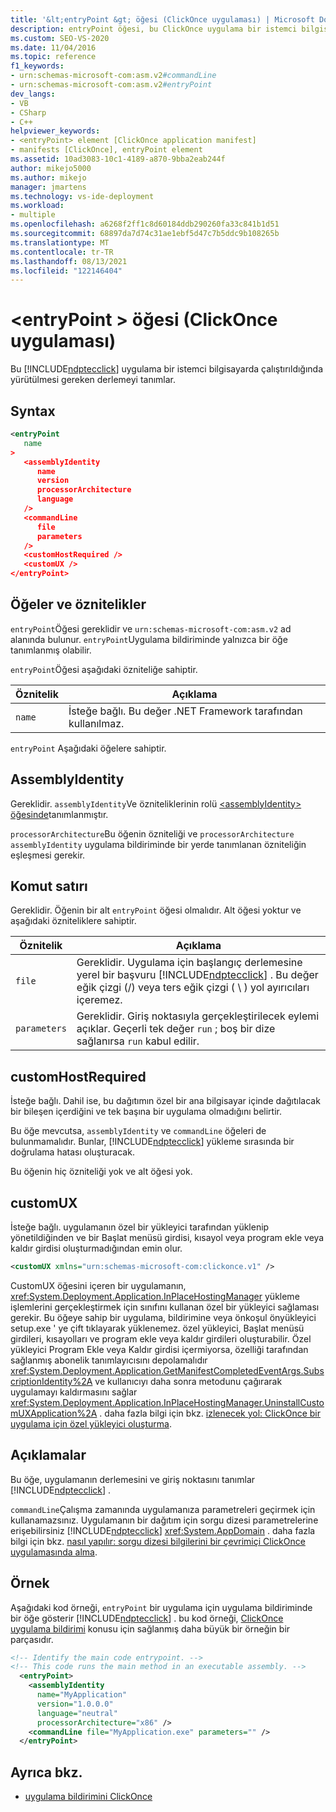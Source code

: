 ```yaml
---
title: '&lt;entryPoint &gt; öğesi (ClickOnce uygulaması) | Microsoft Docs'
description: entryPoint öğesi, bu ClickOnce uygulama bir istemci bilgisayarda çalıştırıldığında yürütülmesi gereken derlemeyi tanımlar.
ms.custom: SEO-VS-2020
ms.date: 11/04/2016
ms.topic: reference
f1_keywords:
- urn:schemas-microsoft-com:asm.v2#commandLine
- urn:schemas-microsoft-com:asm.v2#entryPoint
dev_langs:
- VB
- CSharp
- C++
helpviewer_keywords:
- <entryPoint> element [ClickOnce application manifest]
- manifests [ClickOnce], entryPoint element
ms.assetid: 10ad3083-10c1-4189-a870-9bba2eab244f
author: mikejo5000
ms.author: mikejo
manager: jmartens
ms.technology: vs-ide-deployment
ms.workload:
- multiple
ms.openlocfilehash: a6268f2ff1c8d60184ddb290260fa33c841b1d51
ms.sourcegitcommit: 68897da7d74c31ae1ebf5d47c7b5ddc9b108265b
ms.translationtype: MT
ms.contentlocale: tr-TR
ms.lasthandoff: 08/13/2021
ms.locfileid: "122146404"
---
```

# <a name="ltentrypointgt-element-clickonce-application"></a>&lt;entryPoint &gt; öğesi (ClickOnce uygulaması)
Bu [!INCLUDE[ndptecclick](../deployment/includes/ndptecclick_md.md)] uygulama bir istemci bilgisayarda çalıştırıldığında yürütülmesi gereken derlemeyi tanımlar.

## <a name="syntax"></a>Syntax

```xml
<entryPoint
   name
>
   <assemblyIdentity
      name
      version
      processorArchitecture
      language
   />
   <commandLine
      file
      parameters
   />
   <customHostRequired />
   <customUX />
</entryPoint>
```

## <a name="elements-and-attributes"></a>Öğeler ve öznitelikler
 `entryPoint`Öğesi gereklidir ve `urn:schemas-microsoft-com:asm.v2` ad alanında bulunur. `entryPoint`Uygulama bildiriminde yalnızca bir öğe tanımlanmış olabilir.

 `entryPoint`Öğesi aşağıdaki özniteliğe sahiptir.

|Öznitelik|Açıklama|
|---------------|-----------------|
|`name`|İsteğe bağlı. Bu değer .NET Framework tarafından kullanılmaz.|

 `entryPoint` Aşağıdaki öğelere sahiptir.

## <a name="assemblyidentity"></a>AssemblyIdentity
 Gereklidir. `assemblyIdentity`Ve özniteliklerinin rolü [ \<assemblyIdentity> öğesinde](../deployment/assemblyidentity-element-clickonce-application.md)tanımlanmıştır.

 `processorArchitecture`Bu öğenin özniteliği ve `processorArchitecture` `assemblyIdentity` uygulama bildiriminde bir yerde tanımlanan özniteliğin eşleşmesi gerekir.

## <a name="commandline"></a>Komut satırı
 Gereklidir. Öğenin bir alt `entryPoint` öğesi olmalıdır. Alt öğesi yoktur ve aşağıdaki özniteliklere sahiptir.

| Öznitelik | Açıklama |
|--------------| - |
| `file` | Gereklidir. Uygulama için başlangıç derlemesine yerel bir başvuru [!INCLUDE[ndptecclick](../deployment/includes/ndptecclick_md.md)] . Bu değer eğik çizgi (/) veya ters eğik çizgi ( \\ ) yol ayırıcıları içeremez. |
| `parameters` | Gereklidir. Giriş noktasıyla gerçekleştirilecek eylemi açıklar. Geçerli tek değer `run` ; boş bir dize sağlanırsa `run` kabul edilir. |

## <a name="customhostrequired"></a>customHostRequired
 İsteğe bağlı. Dahil ise, bu dağıtımın özel bir ana bilgisayar içinde dağıtılacak bir bileşen içerdiğini ve tek başına bir uygulama olmadığını belirtir.

 Bu öğe mevcutsa, `assemblyIdentity` ve `commandLine` öğeleri de bulunmamalıdır. Bunlar, [!INCLUDE[ndptecclick](../deployment/includes/ndptecclick_md.md)] yükleme sırasında bir doğrulama hatası oluşturacak.

 Bu öğenin hiç özniteliği yok ve alt öğesi yok.

## <a name="customux"></a>customUX
 İsteğe bağlı. uygulamanın özel bir yükleyici tarafından yüklenip yönetildiğinden ve bir Başlat menüsü girdisi, kısayol veya program ekle veya kaldır girdisi oluşturmadığından emin olur.

```xml
<customUX xmlns="urn:schemas-microsoft-com:clickonce.v1" />
```

 CustomUX öğesini içeren bir uygulamanın, <xref:System.Deployment.Application.InPlaceHostingManager> yükleme işlemlerini gerçekleştirmek için sınıfını kullanan özel bir yükleyici sağlaması gerekir. Bu öğeye sahip bir uygulama, bildirimine veya önkoşul önyükleyici setup.exe ' ye çift tıklayarak yüklenemez. özel yükleyici, Başlat menüsü girdileri, kısayolları ve program ekle veya kaldır girdileri oluşturabilir. Özel yükleyici Program Ekle veya Kaldır girdisi içermiyorsa, özelliği tarafından sağlanmış abonelik tanımlayıcısını depolamalıdır <xref:System.Deployment.Application.GetManifestCompletedEventArgs.SubscriptionIdentity%2A> ve kullanıcıyı daha sonra metodunu çağırarak uygulamayı kaldırmasını sağlar <xref:System.Deployment.Application.InPlaceHostingManager.UninstallCustomUXApplication%2A> . daha fazla bilgi için bkz. [izlenecek yol: ClickOnce bir uygulama için özel yükleyici oluşturma](../deployment/walkthrough-creating-a-custom-installer-for-a-clickonce-application.md).

## <a name="remarks"></a>Açıklamalar
 Bu öğe, uygulamanın derlemesini ve giriş noktasını tanımlar [!INCLUDE[ndptecclick](../deployment/includes/ndptecclick_md.md)] .

 `commandLine`Çalışma zamanında uygulamanıza parametreleri geçirmek için kullanamazsınız. Uygulamanın bir dağıtım için sorgu dizesi parametrelerine erişebilirsiniz [!INCLUDE[ndptecclick](../deployment/includes/ndptecclick_md.md)] <xref:System.AppDomain> . daha fazla bilgi için bkz. [nasıl yapılır: sorgu dizesi bilgilerini bir çevrimiçi ClickOnce uygulamasında alma](../deployment/how-to-retrieve-query-string-information-in-an-online-clickonce-application.md).

## <a name="example"></a>Örnek
 Aşağıdaki kod örneği, `entryPoint` bir uygulama için uygulama bildiriminde bir öğe gösterir [!INCLUDE[ndptecclick](../deployment/includes/ndptecclick_md.md)] . bu kod örneği, [ClickOnce uygulama bildirimi](../deployment/clickonce-application-manifest.md) konusu için sağlanmış daha büyük bir örneğin bir parçasıdır.

```xml
<!-- Identify the main code entrypoint. -->
<!-- This code runs the main method in an executable assembly. -->
  <entryPoint>
    <assemblyIdentity
      name="MyApplication"
      version="1.0.0.0"
      language="neutral"
      processorArchitecture="x86" />
    <commandLine file="MyApplication.exe" parameters="" />
  </entryPoint>
```

## <a name="see-also"></a>Ayrıca bkz.
- [uygulama bildirimini ClickOnce](../deployment/clickonce-application-manifest.md)
